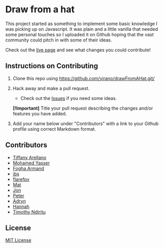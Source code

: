 # Draw from a hat

This project started as something to implement some basic knowledge I was picking up on Javascript. It was plain and a little vanilla that needed some personal touches so I uploaded it on Github hoping that the vast community could pitch in with some of their ideas. <br />

Check out the [live page](https://yirano.github.io/drawFromAHat/src/) and see what changes you could contribute!


## Instructions on Contributing

  1. Clone this repo using https://github.com/yirano/drawFromAHat.git/ <br />

  2. Hack away and make a pull request. <br />
     
     - Check out the [Issues](https://github.com/yirano/drawFromAHat/issues) if you need some ideas.
   
      **[!Important]** Title your pull request describing the changes and/or features you have added. 

  3. Add your name below under "Contributors" with a link to your Github profile using correct Markdown format.

## Contributors

  * [Tiffany Arellano](https://github.com/yirano)
  * [Mohamed Yasser](https://github.com/MohamedYasser97)
  * [Fogha Armand](https://github.com/Fogha)
  * [jbs](https://github.com/lordjbs)
  * [flarefpv](https://github.com/flarefpv)
  * [Mat](https://github.com/alvinmatias69)
  * [Jon](https://github.com/jonmoon74)
  * [Peter](https://github.com/ppgeyser)
  * [Adryn](https://github.com/adriennelim)
  * [Hannah](https://github.com/hannahlivnat)
  * [Timothy Ndiritu](https://github.com/timothyndiritu)
## License
[MIT License](https://opensource.org/licenses/mit-license.php)
